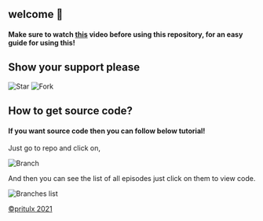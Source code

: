 ## welcome 👋
#### Make sure to watch [this](https://www.youtube.com/watch?v=jYYM30eNkf0&t) video before using this repository, for an easy guide for using this!
## Show your support please
![Star](https://i.imgur.com/FR2CpVQ.png)
![Fork](https://i.imgur.com/tVOUWa9.png)
<br>
## How to get source code?
#### If you want source code then you can follow below tutorial!

Just go to repo and click on,

![Branch](https://i.imgur.com/I3VdJ4u.png)

And then you can see the list of all episodes just click on them to view code.

![Branches list](https://i.imgur.com/yVoO9nw.png)


[©️pritulx 2021](https://github.com/pritulx)
